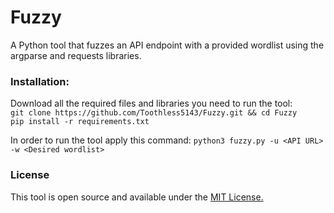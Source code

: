 # Fuzzy 
A Python tool that fuzzes an API endpoint with a provided wordlist using the argparse and requests libraries.

### Installation:
Download all the required files and libraries you need to run the tool: <br>
`git clone https://github.com/Toothless5143/Fuzzy.git && cd Fuzzy`\
`pip install -r requirements.txt`

In order to run the tool apply this command:
`python3 fuzzy.py -u <API URL> -w <Desired wordlist>`

### License
This tool is open source and available under the [MIT License.](/LICENSE)
